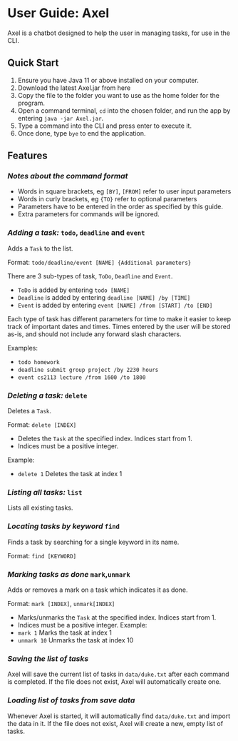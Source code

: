 # User Guide: Axel

Axel is a chatbot designed to help the user in managing tasks, for use in the CLI. 

## Quick Start

1. Ensure you have Java 11 or above installed on your computer.
2. Download the latest Axel.jar from here
3. Copy the file to the folder you want to use as the home folder for the program.
4. Open a command terminal, `cd` into the chosen folder, and run the app by entering `java -jar Axel.jar`.
5. Type a command into the CLI and press enter to execute it.
6. Once done, type `bye` to end the application.

## Features

### *Notes about the command format*
 - Words in square brackets, eg `[BY]`, `[FROM]` refer to user input parameters
 - Words in curly brackets, eg `{TO}` refer to optional parameters
 - Parameters have to be entered in the order as specified by this guide.
 - Extra parameters for commands will be ignored.


### *Adding a task:* `todo`, `deadline` and `event`
Adds a `Task` to the list.

Format: `todo/deadline/event [NAME] {Additional parameters}`

There are 3 sub-types of task, `ToDo`, `Deadline` and `Event`.
 - `ToDo` is added by entering `todo [NAME]`
 - `Deadline` is added by entering `deadline [NAME] /by [TIME]`
 - `Event` is added by entering `event [NAME] /from [START] /to [END]`

Each type of task has different parameters for time to make it easier to keep track of important dates and times.
Times entered by the user will be stored as-is, and should not include any forward slash characters.

Examples:
 - `todo homework`
 - `deadline submit group project /by 2230 hours`
 - `event cs2113 lecture /from 1600 /to 1800`


### *Deleting a task:* `delete`
Deletes a `Task`.

Format: `delete [INDEX]`
 - Deletes the `Task` at the specified index. Indices start from 1.
 - Indices must be a positive integer.

Example:
 - `delete 1` Deletes the task at index 1


### *Listing all tasks:* `list`
Lists all existing tasks.


### *Locating tasks by keyword* `find`
Finds a task by searching for a single keyword in its name.

Format: `find [KEYWORD]`


### *Marking tasks as done* `mark`,`unmark`
Adds or removes a mark on a task which indicates it as done.

Format: `mark [INDEX]`, `unmark[INDEX]`
- Marks/unmarks the `Task` at the specified index. Indices start from 1.
- Indices must be a positive integer.
  Example:
- `mark 1` Marks the task at index 1
- `unmark 10` Unmarks the task at index 10


### *Saving the list of tasks*
Axel will save the current list of tasks in `data/duke.txt` after each command is completed.
If the file does not exist, Axel will automatically create one.


### *Loading list of tasks from save data*
Whenever Axel is started, it will automatically find `data/duke.txt` and import the data in it.
If the file does not exist, Axel will create a new, empty list of tasks.